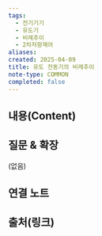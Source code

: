 ```yaml
---
tags:
  - 전기기기
  - 유도기
  - 비례추이
  - 2차저항제어
aliases: 
created: 2025-04-09
title: 유도 전동기의 비례추이
note-type: COMMON
completed: false
---
```


## 내용(Content)


## 질문 & 확장

(없음)

## 연결 노트

## 출처(링크)


